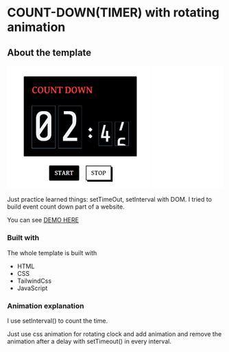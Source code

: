 # COUNT-DOWN(TIMER) with rotating animation

## About the template

![screenshot](src/images/Screenshot%202022-07-11%20012533.png)

Just practice learned things: setTimeOut, setInterval with DOM. I tried to build event count down part of a website.

You can see [DEMO HERE](https://heinthantx.github.io/count-down)

### Built with

The whole template is built with

- HTML
- CSS
- TailwindCss
- JavaScript

### Animation explanation

I use setInterval() to count the time.

Just use css animation for rotating clock and add animation and remove the animation after a delay with setTimeout() in every interval.
